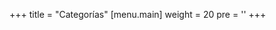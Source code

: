 +++
title = "Categorías"
[menu.main]
  weight = 20
  pre = '<i class="fas fa-fw fa-folder"></i>'
+++
